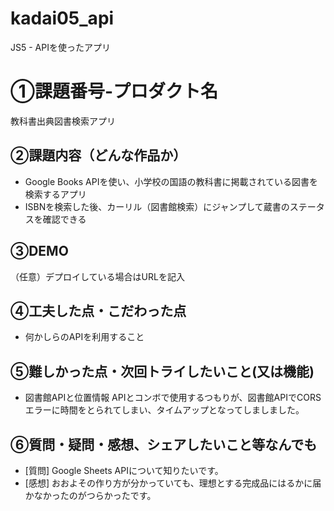 # kadai05_api
JS5 - APIを使ったアプリ
# ①課題番号-プロダクト名
教科書出典図書検索アプリ

## ②課題内容（どんな作品か）
- Google Books APIを使い、小学校の国語の教科書に掲載されている図書を検索するアプリ
- ISBNを検索した後、カーリル（図書館検索）にジャンプして蔵書のステータスを確認できる

## ③DEMO
（任意）デプロイしている場合はURLを記入

## ④工夫した点・こだわった点
- 何かしらのAPIを利用すること


## ⑤難しかった点・次回トライしたいこと(又は機能)
- 図書館APIと位置情報 APIとコンボで使用するつもりが、図書館APIでCORSエラーに時間をとられてしまい、タイムアップとなってしましました。

## ⑥質問・疑問・感想、シェアしたいこと等なんでも
- [質問] Google Sheets APIについて知りたいです。
- [感想] おおよその作り方が分かっていても、理想とする完成品にはるかに届かなかったのがつらかったです。
